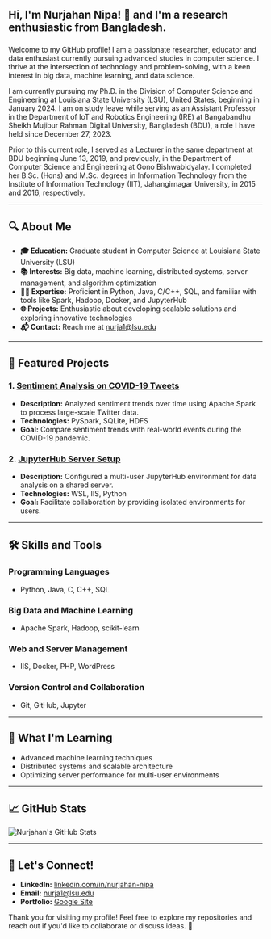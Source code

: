 ## <h2 align="left"> Hi, I'm Nurjahan Nipa! 👋 and I'm a research enthusiastic from Bangladesh.</h2>
###

Welcome to my GitHub profile! I am a passionate researcher, educator and data enthusiast currently pursuing advanced studies in computer science. I thrive at the intersection of technology and problem-solving, with a keen interest in big data, machine learning, and data science. 

I am currently pursuing my Ph.D. in the Division of Computer Science and Engineering at Louisiana State University (LSU), United States, beginning in January 2024. I am on study leave while serving as an Assistant Professor in the Department of IoT and Robotics Engineering (IRE) at Bangabandhu Sheikh Mujibur Rahman Digital University, Bangladesh (BDU), a role I have held since December 27, 2023.

Prior to this current role, I served as a Lecturer in the same department at BDU beginning June 13, 2019, and previously, in the Department of Computer Science and Engineering at Gono Bishwabidyalay. I completed her B.Sc. (Hons) and M.Sc. degrees in Information Technology from the Institute of Information Technology (IIT), Jahangirnagar University, in 2015 and 2016, respectively.

---

## 🔍 About Me

- **🎓 Education:** Graduate student in Computer Science at Louisiana State University (LSU)
- **📚 Interests:** Big data, machine learning, distributed systems, server management, and algorithm optimization
- **👩‍💻 Expertise:** Proficient in Python, Java, C/C++, SQL, and familiar with tools like Spark, Hadoop, Docker, and JupyterHub
- **🌐 Projects:** Enthusiastic about developing scalable solutions and exploring innovative technologies
- **📬 Contact:** Reach me at [nurja1@lsu.edu](mailto:nurja1@lsu.edu)

---

## 🌟 Featured Projects

### 1. [Sentiment Analysis on COVID-19 Tweets](https://github.com/your-repo-link)
   - **Description:** Analyzed sentiment trends over time using Apache Spark to process large-scale Twitter data.
   - **Technologies:** PySpark, SQLite, HDFS
   - **Goal:** Compare sentiment trends with real-world events during the COVID-19 pandemic.

### 2. [JupyterHub Server Setup](https://github.com/your-repo-link)
   - **Description:** Configured a multi-user JupyterHub environment for data analysis on a shared server.
   - **Technologies:**  WSL, IIS, Python
   - **Goal:** Facilitate collaboration by providing isolated environments for users.

---

## 🛠️ Skills and Tools

### Programming Languages
- Python, Java, C, C++, SQL

### Big Data and Machine Learning
- Apache Spark, Hadoop, scikit-learn

### Web and Server Management
- IIS, Docker, PHP, WordPress

### Version Control and Collaboration
- Git, GitHub, Jupyter

---

## 🌱 What I'm Learning
- Advanced machine learning techniques
- Distributed systems and scalable architecture
- Optimizing server performance for multi-user environments

---

## 📈 GitHub Stats
![Nurjahan's GitHub Stats](https://github-readme-stats.vercel.app/api?username=nurjahan-nipa&show_icons=true&theme=radical)

---

## 🤝 Let's Connect!
- **LinkedIn:** [linkedin.com/in/nurjahan-nipa](https://linkedin.com/in/nurjahan-nipa)
- **Email:** [nurja1@lsu.edu](mailto:nurja1@lsu.edu)
- **Portfolio:** [Google Site](https://sites.google.com/view/nurjahannipa/home)

Thank you for visiting my profile! Feel free to explore my repositories and reach out if you'd like to collaborate or discuss ideas. 🚀
